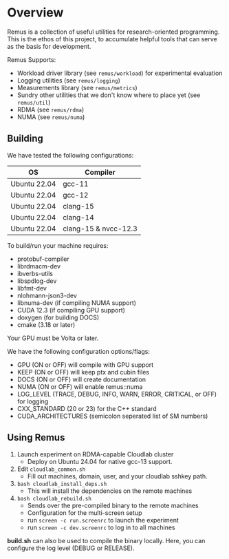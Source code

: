# Overview

Remus is a collection of useful utilities for research-oriented programming. 
This is the ethos of this project, to accumulate helpful tools that can serve as the basis for development.

Remus Supports:
<!-- TODO: OLD -->

* Workload driver library (see `remus/workload`) for experimental evaluation
* Logging utilities (see `remus/logging`)
* Measurements library (see `remus/metrics`)
* Sundry other utilities that we don't know where to place yet (see `remus/util`)
* RDMA (see `remus/rdma`)
* NUMA (see `remus/numa`)

## Building
<!-- TODO: OLD -->
We have tested the following configurations:

|OS           |  Compiler            |
|-------------|----------------------|
|Ubuntu 22.04 | gcc-11               |
|Ubuntu 22.04 | gcc-12               |
|Ubuntu 22.04 | clang-15             |
|Ubuntu 22.04 | clang-14             |
|Ubuntu 22.04 | clang-15 & nvcc-12.3 |

To build/run your machine requires:
* protobuf-compiler 
* librdmacm-dev 
* ibverbs-utils 
* libspdlog-dev 
* libfmt-dev
* nlohmann-json3-dev
* libnuma-dev (if compiling NUMA support)
* CUDA 12.3 (if compiling GPU support)
* doxygen (for building DOCS)
* cmake (3.18 or later)

Your GPU must be Volta or later.

We have the following configuration options/flags:
* GPU (ON or OFF) will compile with GPU support
* KEEP (ON or OFF) will keep ptx and cubin files
* DOCS (ON or OFF) will create documentation
* NUMA (ON or OFF) will enable remus::numa
* LOG\_LEVEL (TRACE, DEBUG, INFO, WARN, ERROR, CRITICAL, or OFF) for logging
* CXX\_STANDARD (20 or 23) for the C++ standard
* CUDA\_ARCHITECTURES (semicolon seperated list of SM numbers) 

## Using Remus

<!-- [abc] Make sure that the GLIBCXX standards are compatible between your build environment and the cloudlab env. -->

1. Launch experiment on RDMA-capable Cloudlab cluster
    - Deploy on Ubuntu 24.04 for native gcc-13 support. 
2. Edit `cloudlab_common.sh` 
    - Fill out machines, domain, user, and your cloudlab sshkey path.
3. `bash cloudlab_install_deps.sh`
    - This will install the dependencies on the remote machines
4. `bash cloudlab_rebuild.sh` 
    - Sends over the pre-compiled binary to the remote machines
    - Configuration for the multi-screen setup
    - run `screen -c run.screenrc` to launch the experiment 
    - run `screen -c dev.screenrc` to log in to all machines

**build.sh** can also be used to compile the binary locally. 
Here, you can configure the log level (DEBUG or RELEASE).